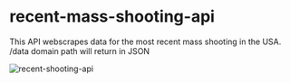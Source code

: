 # recent-mass-shooting-api

This API webscrapes data for the most recent mass shooting in the USA.
/data domain path will return in JSON

![recent-shooting-api](https://user-images.githubusercontent.com/52366381/178638488-debbd351-3d4e-4af8-8e37-9176464e39f2.JPG)
